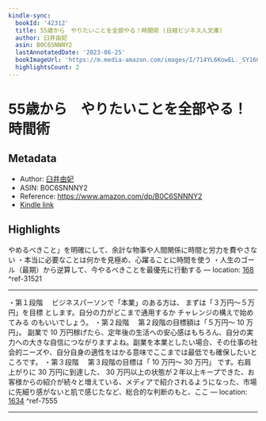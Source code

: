 ```yaml
---
kindle-sync:
  bookId: '42312'
  title: 55歳から　やりたいことを全部やる！時間術 (日経ビジネス人文庫)
  author: 臼井由妃
  asin: B0C6SNNNY2
  lastAnnotatedDate: '2023-06-25'
  bookImageUrl: 'https://m.media-amazon.com/images/I/714YL6KowEL._SY160.jpg'
  highlightsCount: 2
---
```

# 55歳から　やりたいことを全部やる！時間術
## Metadata
* Author: [臼井由妃](https://www.amazon.comundefined)
* ASIN: B0C6SNNNY2
* Reference: https://www.amazon.com/dp/B0C6SNNNY2
* [Kindle link](kindle://book?action=open&asin=B0C6SNNNY2)

## Highlights
やめるべきこと」を明確にして、余計な物事や人間関係に時間と労力を費やさない ・本当に必要なことは何かを見極め、心躍ることに時間を使う ・人生のゴール（最期）から逆算して、今やるべきことを最優先に行動する — location: [168](kindle://book?action=open&asin=B0C6SNNNY2&location=168) ^ref-31521

---
・第１段階 　ビジネスパーソンで「本業」のある方は、 まずは「３万円～５万円」を目標 とします。自分の力がどこまで通用するか チャレンジの構えで始めてみる のもいいでしょう。 ・第２段階 　第２段階の目標額は「５万円～ 10 万円」。 副業で 10 万円稼げたら、定年後の生活への安心感はもちろん、自分の実力への大きな自信につながりますよね。副業を本業としたい場合、その仕事の社会的ニーズや、自分自身の適性をはかる意味でここまでは最低でも確保したいところです。 ・第３段階 　第３段階の目標は「 10 万円～ 30 万円」 です。右肩上がりに 30 万円に到達した、 30 万円以上の状態が２年以上キープできた、お客様からの紹介が続々と増えている、メディアで紹介されるようになった、市場に先細り感がないと肌で感じたなど、総合的な判断のもと、ここ — location: [1634](kindle://book?action=open&asin=B0C6SNNNY2&location=1634) ^ref-7555

---
